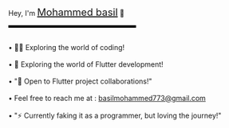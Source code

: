 Hey, I'm <a href="https://github.com/mohammedbasil-773" style="font-size: 20px;">Mohammed basil</a> 👋
<hr style="border: 2px solid black; width: 50%;">

<br> • 👨‍💻 Exploring the world of coding! </br>
<br> • 🚀 Exploring the world of Flutter development! </br>
<br> • "💞 Open to Flutter project collaborations!" </br>
<br> • Feel free to reach me at : basilmohammed773@gmail.com </br>
<br> • "⚡ Currently faking it as a programmer, but loving the journey!" </br>



